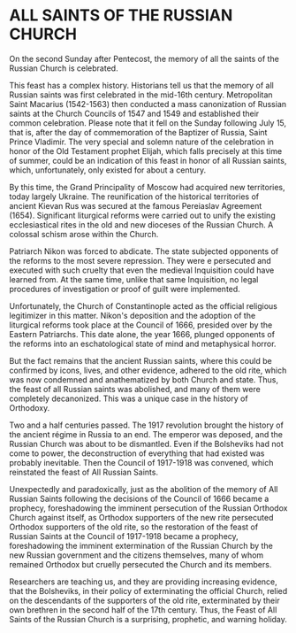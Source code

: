 # ALL SAINTS OF THE RUSSIAN CHURCH

On the second Sunday after Pentecost, the memory of all the saints of the Russian Church is celebrated.

This feast has a complex history. Historians tell us that the memory of all Russian saints was first celebrated in the mid-16th century. Metropolitan Saint Macarius (1542-1563) then conducted a mass canonization of Russian saints at the Church Councils of 1547 and 1549 and established their common celebration. Please note that it fell on the Sunday following July 15, that is, after the day of commemoration of the Baptizer of Russia, Saint Prince Vladimir. The very special and solemn nature of the celebration in honor of the Old Testament prophet Elijah, which falls precisely at this time of summer, could be an indication of this feast in honor of all Russian saints, which, unfortunately, only existed for about a century.

By this time, the Grand Principality of Moscow had acquired new territories, today largely Ukraine. The reunification of the historical territories of ancient Kievan Rus was secured at the famous Pereiaslav Agreement (1654). Significant liturgical reforms were carried out to unify the existing ecclesiastical rites in the old and new dioceses of the Russian Church. A colossal schism arose within the Church.

Patriarch Nikon was forced to abdicate. The state subjected opponents of the reforms to the most severe repression. They were e persecuted and executed with such cruelty that even the medieval Inquisition could have learned from. At the same time, unlike that same Inquisition, no legal procedures of investigation or proof of guilt were implemented.

Unfortunately, the Church of Constantinople acted as the official religious legitimizer in this matter. Nikon's deposition and the adoption of the liturgical reforms took place at the Council of 1666, presided over by the Eastern Patriarchs. This date alone, the year 1666, plunged opponents of the reforms into an eschatological state of mind and metaphysical horror.

But the fact remains that the ancient Russian saints, where this could be confirmed by icons, lives, and other evidence, adhered to the old rite, which was now condemned and anathematized by both Church and state. Thus, the feast of all Russian saints was abolished, and many of them were completely decanonized. This was a unique case in the history of Orthodoxy.

Two and a half centuries passed. The 1917 revolution brought the history of the ancient régime in Russia to an end. The emperor was deposed, and the Russian Church was about to be dismantled. Even if the Bolsheviks had not come to power, the deconstruction of everything that had existed was probably inevitable. Then the Council of 1917-1918 was convened, which reinstated the feast of All Russian Saints.

Unexpectedly and paradoxically, just as the abolition of the memory of All Russian Saints following the decisions of the Council of 1666 became a prophecy, foreshadowing the imminent persecution of the Russian Orthodox Church against itself, as Orthodox supporters of the new rite persecuted Orthodox supporters of the old rite, so the restoration of the feast of Russian Saints at the Council of 1917-1918 became a prophecy, foreshadowing the imminent extermination of the Russian Church by the new Russian government and the citizens themselves, many of whom remained Orthodox but cruelly persecuted the Church and its members.

Researchers are teaching us, and they are providing increasing evidence, that the Bolsheviks, in their policy of exterminating the official Church, relied on the descendants of the supporters of the old rite, exterminated by their own brethren in the second half of the 17th century. Thus, the Feast of All Saints of the Russian Church is a surprising, prophetic, and warning holiday.
